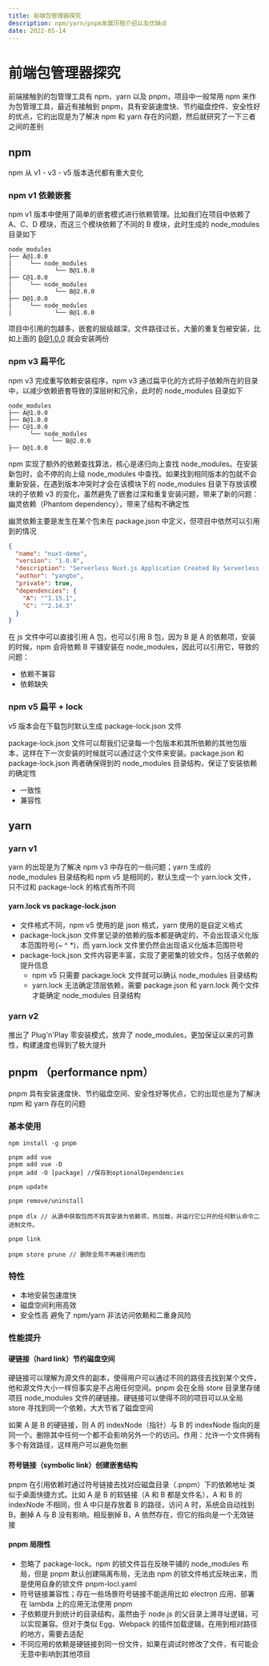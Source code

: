 ```yaml
---
title: 前端包管理器探究
description: npm/yarn/pnpm发展历程介绍以及优缺点
date: 2022-05-14
---
```


# 前端包管理器探究

前端接触到的包管理工具有 npm、yarn 以及 pnpm，项目中一般常用 npm 来作为包管理工具，最近有接触到 pnpm，具有安装速度快、节约磁盘控件、安全性好的优点，它的出现是为了解决 npm 和 yarn 存在的问题，然后就研究了一下三者之间的差别

## npm

npm 从 v1 - v3 - v5 版本迭代都有重大变化

### npm v1 依赖嵌套

npm v1 版本中使用了简单的嵌套模式进行依赖管理。比如我们在项目中依赖了 A、C、D 模块，而这三个模块依赖了不同的 B 模块，此时生成的 node_modules 目录如下

```shell
node_modules
├── A@1.0.0
|     └── node_modules
|            └── B@1.0.0
├── C@1.0.0
|     └── node_modules
|            └── B@2.0.0
├── D@1.0.0
|     └── node_modules
|            └── B@1.0.0
```

项目中引用的包越多，嵌套的层级越深，文件路径过长，大量的重复包被安装，比如上面的 B@1.0.0 就会安装两份

### npm v3 扁平化

npm v3 完成重写依赖安装程序，npm v3 通过扁平化的方式将子依赖所在的目录中，以减少依赖嵌套导致的深层树和冗余，此时的 node_modules 目录如下

```shell
node_modules
├── A@1.0.0
├── B@1.0.0
├── C@1.0.0
      └── node_modules
            └── B@2.0.0
├── D@1.0.0
```

npm 实现了额外的依赖查找算法，核心是递归向上查找 node_modules。在安装新包时，会不停的向上级 node_modules 中查找。如果找到相同版本的包就不会重新安装，在遇到版本冲突时才会在该模块下的 node_modules 目录下存放该模块的子依赖
v3 的变化，虽然避免了嵌套过深和重复安装问题，带来了新的问题：幽灵依赖（Phantom dependency），带来了结构不确定性

幽灵依赖主要是发生在某个包未在 package.json 中定义，但项目中依然可以引用到的情况

```json
{
  "name": "nuxt-demo",
  "version": "1.0.0",
  "description": "Serverless Nuxt.js Application Created By Serverless Framework",
  "author": "yangbo",
  "private": true,
  "dependencies": {
    "A": "^1.15.1",
    "C": "^2.14.3"
  }
}
```

在 js 文件中可以直接引用 A 包，也可以引用 B 包，因为 B 是 A 的依赖项，安装的时候，npm 会将依赖 B 平铺安装在 node_modules，因此可以引用它，导致的问题：

- 依赖不兼容
- 依赖缺失

### npm v5 扁平 + lock

v5 版本会在下载包时默认生成 package-lock.json 文件

package-lock.json 文件可以帮我们记录每一个包版本和其所依赖的其他包版本，这样在下一次安装的时候就可以通过这个文件来安装。package.json 和 package-lock.json 两者确保得到的 node_modules 目录结构，保证了安装依赖的确定性

- 一致性
- 兼容性

## yarn

### yarn v1

yarn 的出现是为了解决 npm v3 中存在的一些问题；yarn 生成的 node_modules 目录结构和 npm v5 是相同的，默认生成一个 yarn.lock 文件，只不过和 package-lock 的格式有所不同

#### yarn.lock vs package-lock.json

- 文件格式不同，npm v5 使用的是 json 格式，yarn 使用的是自定义格式
- package-lock.json 文件里记录的依赖的版本都是确定的，不会出现语义化版本范围符号(~ ^ \*)，而 yarn.lock 文件里仍然会出现语义化版本范围符号
- package-lock.json 文件内容更丰富，实现了更密集的锁文件，包括子依赖的提升信息
  - npm v5 只需要 package.lock 文件就可以确认 node_modules 目录结构
  - yarn.lock 无法确定顶层依赖，需要 package.json 和 yarn.lock 两个文件才能确定 node_modules 目录结构

### yarn v2

推出了 Plug'n'Play 零安装模式，放弃了 node_modules，更加保证以来的可靠性，构建速度也得到了极大提升

## pnpm （performance npm）

pnpm 具有安装速度快、节约磁盘空间、安全性好等优点，它的出现也是为了解决 npm 和 yarn 存在的问题

### 基本使用

```shell
npm install -g pnpm

pnpm add vue
pnpm add vue -D
pnpm add -O [package] //保存到optionalDependencies

pnpm update

pnpm remove/uninstall

pnpm dlx // 从源中获取包而不将其安装为依赖项，热加载，并运行它公开的任何默认命令二进制文件。

pnpm link

pnpm store prune // 删除全局不再被引用的包
```

### 特性

- 本地安装包速度快
- 磁盘空间利用高效
- 安全性高 避免了 npm/yarn 非法访问依赖和二重身风险

### 性能提升

#### 硬链接（hard link）节约磁盘空间

硬链接可以理解为源文件的副本，使得用户可以通过不同的路径去找到某个文件，他和源文件大小一样但事实是不占用任何空间。pnpm 会在全局 store 目录里存储项目 node_modules 文件的硬链接。硬链接可以使得不同的项目可以从全局 store 寻找到同一个依赖，大大节省了磁盘空间

如果 A 是 B 的硬链接，则 A 的 indexNode（指针）与 B 的 indexNode 指向的是同一个。删除其中任何一个都不会影响另外一个的访问。作用：允许一个文件拥有多个有效路径，这样用户可以避免勿删

#### 符号链接（symbolic link）创建嵌套结构

pnpm 在引用依赖时通过符号链接去找对应磁盘目录（.pnpm）下的依赖地址
类似于桌面快捷方式。比如 A 是 B 的软链接（A 和 B 都是文件名），A 和 B 的 indexNode 不相同，但 A 中只是存放着 B 的路径，访问 A 时，系统会自动找到 B，删掉 A 与 B 没有影响，相反删掉 B，A 依然存在，但它的指向是一个无效链接

#### pnpm 局限性

- 忽略了 package-lock。npm 的锁文件旨在反映平铺的 node_modules 布局，但是 pnpm 默认创建隔离布局，无法由 npm 的锁文件格式反映出来，而是使用自身的锁文件 pnpm-locl.yaml
- 符号链接兼容性；存在一些场景符号链接不能适用比如 electron 应用、部署在 lambda 上的应用无法使用 pnpm
- 子依赖提升到统计的目录结构，虽然由于 node.js 的父目录上溯寻址逻辑，可以实现兼容。但对于类似 Egg、Webpack 的插件加载逻辑，在用到相对路径的地方，需要去适配
- 不同应用的依赖是硬链接到同一份文件，如果在调试时修改了文件，有可能会无意中影响到其他项目
